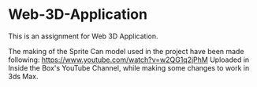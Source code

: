 # Web-3D-Application

This is an assignment for Web 3D Application.

The making of the Sprite Can model used in the project have been made following:
https://www.youtube.com/watch?v=w2QG1q2jPhM
Uploaded in Inside the Box's YouTube Channel, while making some changes to work in 3ds Max.
